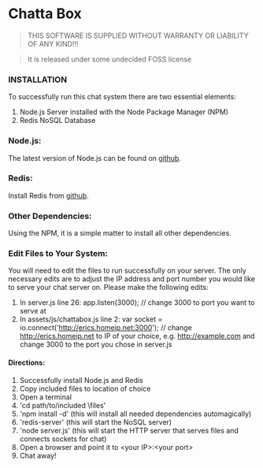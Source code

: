 # Chatta Box

> THIS SOFTWARE IS SUPPLIED WITHOUT WARRANTY OR LIABILITY OF ANY KIND!!!

> It is released under some undecided FOSS license

### INSTALLATION

To successfully run this chat system there are two essential elements:

1. Node.js Server installed with the Node Package Manager (NPM)
2. Redis NoSQL Database

### Node.js:
The latest version of Node.js can be found on [github](https://github.com/joyent/node).

### Redis:
Install Redis from [github](https://github.com/antirez/redis).

### Other Dependencies:
Using the NPM, it is a simple matter to install all other dependencies.

### Edit Files to Your System:
You will need to edit the files to run successfully on your server. The only necessary edits are to adjust the IP address and port number you would like to serve your chat server on. Please make the following edits:

1. In server.js
	line 26:
		app.listen(3000); // change 3000 to port you want to serve at
2. In assets/js/chattabox.js
	line 2:
		var socket = io.connect('http://erics.homeip.net:3000'); // change http://erics.homeip.net to IP of your choice, e.g. http://example.com and change 3000 to the port you chose in server.js

#### Directions:

1. Successfully install Node.js and Redis
2. Copy included files to location of choice
3. Open a terminal
4. 'cd path/to/included \files'
5. 'npm install -d' (this will install all needed dependencies automagically)
6. 'redis-server' (this will start the NoSQL server)
7. 'node server.js' (this will start the HTTP server that serves files and connects sockets for chat)
8. Open a browser and point it to &lt;your IP&gt;:&lt;your port&gt;
9. Chat away!